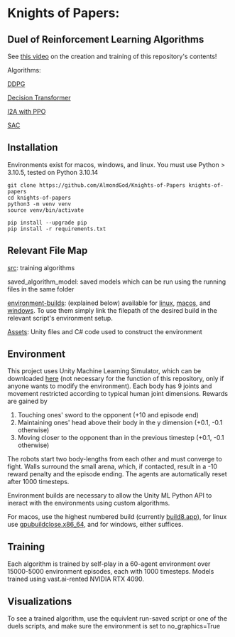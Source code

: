 # Knights of Papers: 
## Duel of Reinforcement Learning Algorithms

See [this video](https://youtu.be/kpDfXqX7h1U) on the creation and training of this repository's contents!

Algorithms: 

[DDPG](./src/DDPG/) 

[Decision Transformer](./src/Decision-Transformer/) 

[I2A with PPO](./src/I2A-PPO/)

[SAC](./src/SAC/)

## Installation

Environments exist for macos, windows, and linux. 
You must use Python > 3.10.5, tested on Python 3.10.14

```
git clone https://github.com/AlmondGod/Knights-of-Papers knights-of-papers
cd knights-of-papers
python3 -m venv venv
source venv/bin/activate

pip install --upgrade pip
pip install -r requirements.txt
```

## Relevant File Map 
[src](src): training algorithms

saved_algorithm_model: saved models which can be run using the running files in the same folder

[environment-builds](environment-builds): (explained below) available for [linux](environment-builds/linux/), [macos](environment-builds/macos), and [windows](environment-builds/windows/). To use them simply link the filepath of the desired build in the relevant script's environment setup. 

[Assets](Assets): Unity files and C# code used to construct the environment

## Environment
This project uses Unity Machine Learning Simulator, which can be downloaded [here](https://unity.com/download) (not necessary for the function of this repository, only if anyone wants to modify the environment). Each body has 9 joints and movement restricted according to typical human joint dimensions. Rewards are gained by 
1. Touching ones' sword to the opponent (+10 and episode end)
2. Maintaining ones' head above their body in the y dimension (+0.1, -0.1 otherwise)
3. Moving closer to the opponent than in the previous timestep (+0.1, -0.1 otherwise)

The robots start two body-lengths from each other and must converge to fight. Walls surround the small arena, which, if contacted, result in a -10 reward penalty and the episode ending. The agents are automatically reset after 1000 timesteps.

Environment builds are necessary to allow the Unity ML Python API to ineract with the environments using custom algorithms. 

For macos, use the highest numbered build (currently [build8.app](environment-builds/macos/build8.app)), for linux use [gpubuildclose.x86_64](environment-builds/linux/gpubuildclose.x86_64), and for windows, either suffices.

## Training
Each algorithm is trained by self-play in a 60-agent environment over 15000-5000 environment episodes, each with 1000 timesteps. Models trained using vast.ai-rented NVIDIA RTX 4090.

## Visualizations
To see a trained algorithm, use the equivlent run-saved script or one of the duels scripts, and make sure the environment is set to no_graphics=True